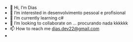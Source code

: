 - 👋 Hi, I’m Dias
- 👀 I’m interested in desenvolvimento pessoal e profisional
- 🌱 I’m currently learning c#  
- 💞️ I’m looking to collaborate on ... procurando nada kkkkkk   
- 📫 How to reach me dias.dev22@gmail.com
- <!---
DiiasD/DiiasD is a ✨ special ✨ repository because its `README.md` (this file) appears on your GitHub profile.
You can click the Preview link to take a look at your changes.--->
